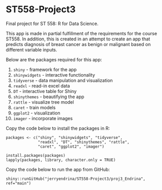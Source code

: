 # ST558-Project3
Final project for ST 558: R for Data Science.

This app is made in partial fulfillment of the requirements for the course ST558. 
In addition, this is created in an attempt to create an app that predicts diagnosis 
of breast cancer as benign or malignant based on different variable inputs.

Below are the packages required for this app:

1. `shiny` - framework for the app
2. `shinywidgets` - interactive functionality
3. `tidyverse` - data manipulation and visualization
4. `readxl` - read-in excel data
5. `DT` - interactive table for Shiny
6. `shinythemes` - beautifying the app
7. `rattle` - visualize tree model
8. `caret` - train models
9. `ggplot2` - visualization
10. `imager` - incorporate images

Copy the code below to install the packages in R:
```{r}
packages <- c("shiny", "shinywidgets", "tidyverse", 
              "readxl", "DT", "shinythemes", "rattle", 
              "caret", "ggplot2", "imager")

install.packages(packages)
lapply(packages, library, character.only = TRUE)
```

Copy the code below to run the app from GitHub:
```{r}
shiny::runGitHub("jerryendrina/ST558-Project3/proj3_Endrina", ref="main")
```

